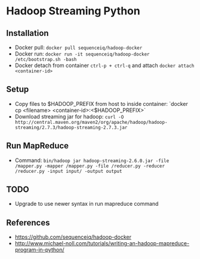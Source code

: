 # Hadoop Streaming Python

## Installation
- Docker pull: `docker pull sequenceiq/hadoop-docker`
- Docker run: `docker run -it sequenceiq/hadoop-docker /etc/bootstrap.sh -bash`
- Docker detach from container `ctrl-p + ctrl-q` and attach `docker attach <container-id>`

## Setup
- Copy files to $HADOOP_PREFIX from host to inside container: `docker cp <filename> <container-id>:<$HADOOP_PREFIX>`
- Download streaming jar for hadoop: `curl -O http://central.maven.org/maven2/org/apache/hadoop/hadoop-streaming/2.7.3/hadoop-streaming-2.7.3.jar`

## Run MapReduce
- Command: `bin/hadoop jar hadoop-streaming-2.6.0.jar -file /mapper.py -mapper /mapper.py -file /reducer.py -reducer /reducer.py -input input/ -output output`

## TODO
- Upgrade to use newer syntax in run mapreduce command

## References
- https://github.com/sequenceiq/hadoop-docker
- http://www.michael-noll.com/tutorials/writing-an-hadoop-mapreduce-program-in-python/
 
